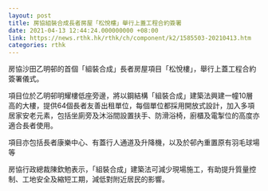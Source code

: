 ```yaml
---
layout: post
title: 房協組裝合成長者房屋「松悅樓」舉行上蓋工程合約簽署
date: 2021-04-13 12:44:24.000000000 +08:00
link: https://news.rthk.hk/rthk/ch/component/k2/1585503-20210413.htm
categories: rthk
---
```


房協沙田乙明邨的首個「組裝合成」長者房屋項目「松悅樓」，舉行上蓋工程合約簽署儀式。

項目位於乙明邨明耀樓低座旁邊，將以鋼結構「組裝合成」建築法興建一幢10層高的大樓，提供64個長者友善出租單位，每個單位都採用開放式設計，加入多項居家安老元素，包括坐廁旁及沐浴間設置扶手、防滑浴椅，廚櫃及電掣位的高度亦適合長者使用。

項目亦包括長者康樂中心、有蓋行人通道及升降機，以及於邨內重置原有羽毛球場等

房協行政總裁陳欽勉表示，「組裝合成」建築法可減少現場施工，有助提升質量控制、工地安全及縮短工期，減低對附近居民的影響。
